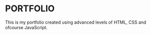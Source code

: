 # PORTFOLIO

This is my portfolio created using advanced levels of HTML, CSS and ofcourse JavaScript.